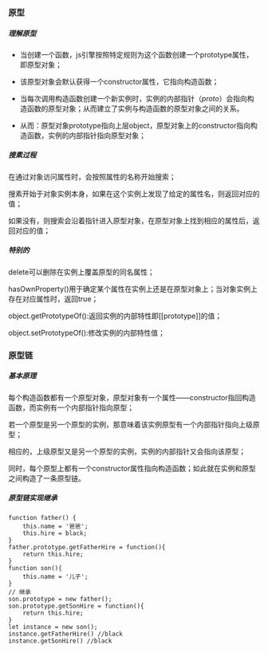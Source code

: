 ### 原型

##### 理解原型

* 当创建一个函数，js引擎按照特定规则为这个函数创建一个prototype属性，即原型对象；

* 该原型对象会默认获得一个constructor属性，它指向构造函数；

* 当每次调用构造函数创建一个新实例时，实例的内部指针（_proto_）会指向构造函数的原型对象；从而建立了实例与构造函数的原型对象之间的关系。

* 从而：原型对象prototype指向上层object，原型对象上的constructor指向构造函数，实例的内部指针指向原型对象；

##### 搜素过程

在通过对象访问属性时，会按照属性的名称开始搜索；

搜素开始于对象实例本身，如果在这个实例上发现了给定的属性名，则返回对应的值；

如果没有，则搜索会沿着指针进入原型对象，在原型对象上找到相应的属性后，返回对应的值；

##### 特别的

delete可以删除在实例上覆盖原型的同名属性；

hasOwnProperty()用于确定某个属性在实例上还是在原型对象上；当对象实例上存在对应属性时，返回true；

object.getPrototypeOf():返回实例的内部特性即[[prototype]]的值；

object.setPrototypeOf():修改实例的内部特性值；

### 原型链

##### 基本原理

每个构造函数都有一个原型对象，原型对象有一个属性——constructor指回构造函数，而实例有一个内部指针指向原型；

若一个原型是另一个原型的实例，那意味着该实例原型有一个内部指针指向上级原型；

相应的，上级原型又是另一个原型的实例，实例的内部指针又会指向该原型；

同时，每个原型上都有一个constructor属性指向构造函数；如此就在实例和原型之间构造了一条原型链。

##### 原型链实现继承

``` 
function father() {
	this.name = '爸爸';
	this.hire = black;
}
father.prototype.getFatherHire = function(){
	return this.hire;
}
function son(){
	this.name = '儿子';
}
// 继承
son.prototype = new father();
son.prototype.getSonHire = function(){
	return this.hire;
}
let instance = new son();
instance.getFatherHire() //black
instance.getSonHire() //black
```











